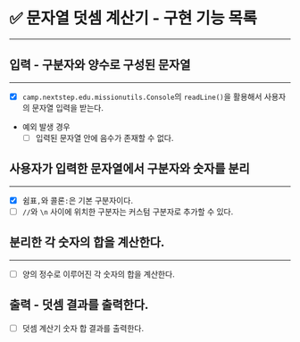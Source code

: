 # ✅ 문자열 덧셈 계산기 - 구현 기능 목록

---

## 입력 - 구분자와 양수로 구성된 문자열

---

- [x] `camp.nextstep.edu.missionutils.Console`의 `readLine()`을 활용해서 사용자의 문자열 입력을 받는다.


- 예외 발생 경우
    - [ ] 입력된 문자열 안에 음수가 존재할 수 없다.

## 사용자가 입력한 문자열에서 구분자와 숫자를 분리

---

- [x] 쉼표`,`와 콜론`:`은 기본 구분자이다.
- [ ] `//`와 `\n` 사이에 위치한 구분자는 커스텀 구분자로 추가할 수 있다.

## 분리한 각 숫자의 합을 계산한다.

---

- [ ] 양의 정수로 이루어진 각 숫자의 합을 계산한다.

## 출력 - 덧셈 결과를 출력한다.

- [ ] 덧셈 계산기 숫자 합 결과를 출력한다.
